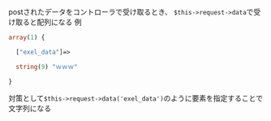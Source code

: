  

postされたデータをコントローラで受け取るとき、
`$this->request->data`で受け取ると配列になる
例
```php
array(1) {

  ["exel_data"]=>

  string(9) "ｗｗｗ"

}
```

対策として`$this->request->data('exel_data')`のように要素を指定することで文字列になる